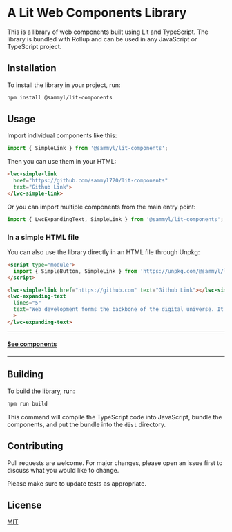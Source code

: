 # A Lit Web Components Library

This is a library of web components built using Lit and TypeScript. The library is bundled with Rollup and can be used in any JavaScript or TypeScript project.

## Installation

To install the library in your project, run:

```bash
npm install @sammyl/lit-components
```

## Usage

Import individual components like this:

```javascript
import { SimpleLink } from '@sammyl/lit-components';
```

Then you can use them in your HTML:

```html
<lwc-simple-link 
  href="https://github.com/sammyl720/lit-components" 
  text="Github Link">
</lwc-simple-link>
```

Or you can import multiple components from the main entry point:

```javascript
import { LwcExpandingText, SimpleLink } from '@sammyl/lit-components';
```


### In a simple HTML file

You can also use the library directly in an HTML file through Unpkg:

```html
<script type="module">
  import { SimpleButton, SimpleLink } from 'https://unpkg.com/@sammyl/lit-components@latest';
</script>

<lwc-simple-link href="https://github.com" text="Github Link"></lwc-simple-link>
<lwc-expanding-text
  lines="5"
  text="Web development forms the backbone of the digital universe. It comprises of a plethora of languages like HTML, CSS, and JavaScript, each with specific functions. With billions of websites online, each has a unique DNA coded by developers. Responsive design is now a standard, ensuring sites adapt to any device. Ever-evolving, the field embraces advancements such as Web 3.0, emphasizing machine learning and semantic metadata. APIs now facilitate seamless interconnectivity between platforms, improving user experience. Constant learning remains key, as frameworks like React and Angular redefine the landscape. Security and privacy also remain paramount in web development."
  >
</lwc-expanding-text>

```

---
#### [See components](./components.md)
---

## Building

To build the library, run:

```bash
npm run build
```

This command will compile the TypeScript code into JavaScript, bundle the components, and put the bundle into the `dist` directory.

## Contributing

Pull requests are welcome. For major changes, please open an issue first to discuss what you would like to change.

Please make sure to update tests as appropriate.

## License

[MIT](https://choosealicense.com/licenses/mit/)
